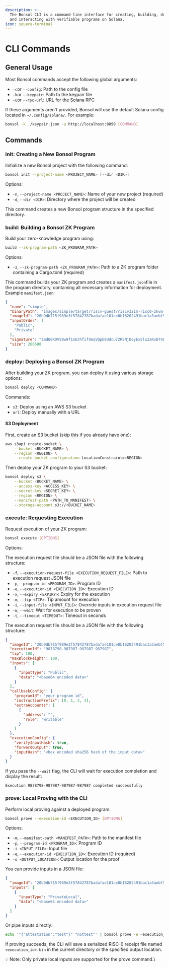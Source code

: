 ```yaml
---
description: >-
  The Bonsol CLI is a command-line interface for creating, building, deploying,
  and interacting with verifiable programs on Solana.
icon: square-terminal
---
```


# CLI Commands

## General Usage

Most Bonsol commands accept the following global arguments:

* `-c`or `--config`: Path to the config file
* `-k`or `--keypair`: Path to the keypair file
* `-u`or `--rpc-url`: URL for the Solana RPC

If these arguments aren't provided, Bonsol will use the default Solana config located in `~/.config/solana/`. For example:

```bash
bonsol -k ./keypair.json -u http://localhost:8899 [COMMAND]
```

## Commands

### init: Creating a New Bonsol Program

Initialize a new Bonsol project with the following command:

```bash
bonsol init --project-name <PROJECT_NAME> [--dir <DIR>]
```

Options:

* `-n`, `--project-name <PROJECT_NAME>`: Name of your new project (required)
* `-d`, `--dir <DIR>`: Directory where the project will be created

This command creates a new Bonsol program structure in the specified directory.

### build: Building a Bonsol ZK Program

Build your zero-knowledge program using:

```bash
build --zk-program-path <ZK_PROGRAM_PATH>
```

Options:

* `-z`, `--zk-program-path <ZK_PROGRAM_PATH>`: Path to a ZK program folder containing a Cargo.toml (required)

This command builds your ZK program and creates a `manifest.json`file in the program directory, containing all necessary information for deployment. Example `manifest.json`:

```json
{
  "name": "simple",
  "binaryPath": "images/simple/target/riscv-guest/riscv32im-risc0-zkvm-elf/docker/simple/simple",
  "imageId": "20b9db715f989e3f57842787badafae101ce0b16202491bac1a3aebf573da0ba",
  "inputOrder": [
    "Public",
    "Private"
  ],
  "signature": "3mdQ6RUV5Bw9f1oUJhfif4GqVQpE8Udcu7ZR5NjDeyEx5ls2aRxD74DC5v1d251q6c9Q4m523a5a1h0nOO5f+s",
  "size": 266608
}
```

### deploy: Deploying a Bonsol ZK Program

After building your ZK program, you can deploy it using various storage options:

```bash
bonsol deploy <COMMAND>
```

Commands:

* `s3`: Deploy using an AWS S3 bucket
* `url`: Deploy manually with a URL

#### S3 Deployment

First, create an S3 bucket (skip this if you already have one):

```bash
aws s3api create-bucket \
    --bucket <BUCKET_NAME> \
    --region <REGION> \
    --create-bucket-configuration LocationConstraint=<REGION>
```

Then deploy your ZK program to your S3 bucket:

```bash
bonsol deploy s3 \
    --bucket <BUCKET_NAME> \
    --access-key <ACCESS_KEY> \
    --secret-key <SECRET_KEY> \
    --region <REGION> \
    --manifest-path <PATH_TO_MANIFEST> \
    --storage-account s3://<BUCKET_NAME>
```

### execute: Requesting Execution

Request execution of your ZK program:

```bash
bonsol execute [OPTIONS]
```

Options:

The execution request file should be a JSON file with the following structure:

* `-f`, `--execution-request-file <EXECUTION_REQUEST_FILE>`: Path to execution request JSON file
* `-p`,`--program-id <PROGRAM_ID>`: Program ID
* `-e`, `--execution-id <EXECUTION_ID>`: Execution ID
* `-x`, `--expiry <EXPIRY>`: Expiry for the execution
* `-m`, `--tip <TIP>`: Tip amount for execution
* `-i`, `--input-file <INPUT_FILE>`: Override inputs in execution request file
* `-w`, `--wait`: Wait for execution to be proven
* `-t`, `--timeout <TIMEOUT>`: Timeout in seconds

The execution request file should be a JSON file with the following structure:

```json
{
  "imageId": "20b9db715f989e3f57842787badafae101ce0b16202491bac1a3aebf573da0ba",
  "executionId": "9878798-987987-987987-987987",
  "tip": 100,
  "maxBlockHeight": 100,
  "inputs": [
    {
      "inputType": "Public",
      "data": "<base64 encoded data>"
    }
  ],
  "callbackConfig": {
    "programId": "your program id",
    "instructionPrefix": [0, 1, 2, 3],
    "extraAccounts": [
      {
        "address": "",
        "role": "writable"
      }
    ]
  },
  "executionConfig": {
    "verifyInputHash": true,
    "forwardOutput": true,
    "inputHash": "<hex encoded sha256 hash of the input data>"
  }
}
```

If you pass the `--wait` flag, the CLI will wait for execution completion and display the result:

```
Execution 9878798-987987-987987-987987 completed successfully
```

### prove: Local Proving with the CLI

Perform local proving against a deployed program:

```bash
bonsol prove --execution-id <EXECUTION_ID> [OPTIONS]
```

Options:

* `-m`, `--manifest-path <MANIFEST_PATH>`: Path to the manifest file
* `-p`, `--program-id <PROGRAM_ID>`: Program ID
* `-i <INPUT_FILE>`: Input file
* `-e`, `--execution-id <EXECUTION_ID>`: Execution ID (required)
* `-o <OUTPUT_LOCATION>`: Output location for the proof

You can provide inputs in a JSON file:

```json
{
  "imageId": "20b9db715f989e3f57842787badafae101ce0b16202491bac1a3aebf573da0ba",
  "inputs": [
    {
      "inputType": "PrivateLocal",
      "data": "<base64 encoded data>"
    }
  ]
}
```

Or pipe inputs directly:

```bash
echo '"{"attestation":"test"}" "nottest"' | bonsol prove -e <execution_id> -m images/simple/manifest.json
```

If proving succeeds, the CLI will save a serialized RISC-0 receipt file named `<execution_id>.bin` in the current directory or the specified output location.

:bulb: Note: Only private local inputs are supported for the prove command.\
